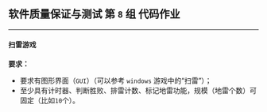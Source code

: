 ## 软件质量保证与测试 第 `8` 组 代码作业


----------


#### 扫雷游戏

**要求：**

 - 要求有图形界面（`GUI`）（可以参考 `windows` 游戏中的“扫雷”）；
 - 至少具有计时器、判断胜败、排雷计数、标记地雷功能，规模（地雷个数）可固定（比如`10`个）。






